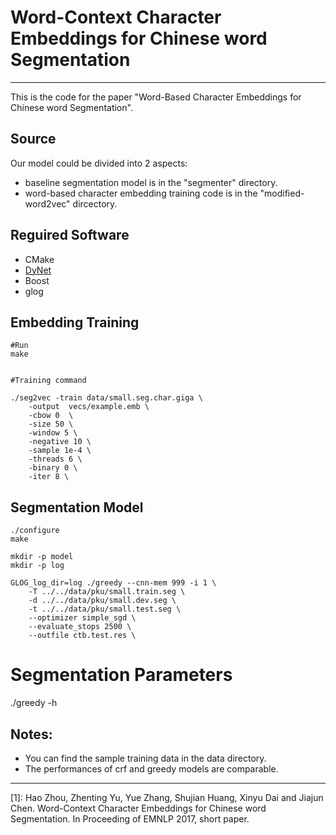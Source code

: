 # Word-Context Character Embeddings for Chinese word Segmentation

------

This is the code for the paper "Word-Based Character Embeddings for Chinese word Segmentation".


## Source
Our model could be divided into 2 aspects:
* baseline segmentation model is in the "segmenter" directory.
* word-based character embedding training code is in the "modified-word2vec" dircectory.


## Reguired Software
 * CMake
 * [DyNet](https://github.com/clab/dynet)
 * Boost
 * glog

## Embedding Training

    
	#Run
	make
    
    
	#Training command

	./seg2vec -train data/small.seg.char.giga \
    	-output  vecs/example.emb \
    	-cbow 0  \
    	-size 50 \
    	-window 5 \
    	-negative 10 \
    	-sample 1e-4 \
    	-threads 6 \
    	-binary 0 \
    	-iter 8 \



## Segmentation Model

	./configure
    make

	mkdir -p model
	mkdir -p log

	GLOG_log_dir=log ./greedy --cnn-mem 999 -i 1 \
    	-T ../../data/pku/small.train.seg \
    	-d ../../data/pku/small.dev.seg \
    	-t ../../data/pku/small.test.seg \
    	--optimizer simple_sgd \
    	--evaluate_stops 2500 \
    	--outfile ctb.test.res \

# Segmentation Parameters
./greedy -h
        
## Notes:  
* You can find the sample training data in the data directory.
* The performances of crf and greedy models are comparable. 
------


[1]: Hao Zhou, Zhenting Yu, Yue Zhang, Shujian Huang, Xinyu Dai and Jiajun Chen. Word-Context Character Embeddings for Chinese word Segmentation. In Proceeding of EMNLP 2017, short paper.
